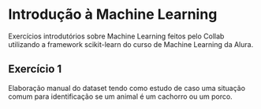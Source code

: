 # Introdução à Machine Learning
Exercícios introdutórios sobre Machine Learning feitos pelo Collab utilizando a framework scikit-learn do curso de Machine Learning da Alura.

## Exercício 1
Elaboração manual do dataset tendo como estudo de caso uma situação comum para identificação se um animal é um cachorro ou um porco.
